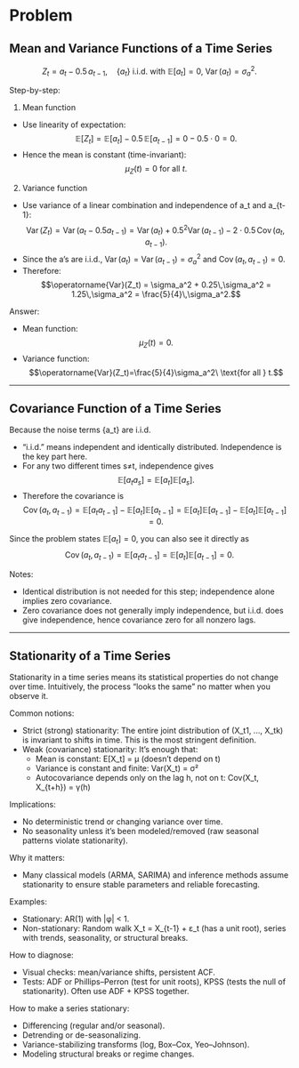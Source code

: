# Problem

## Mean and Variance Functions of a Time Series

$$Z_t = a_t - 0.5\, a_{t-1}, \quad \{a_t\}\ \text{i.i.d. with } \mathbb{E}[a_t]=0,\ \operatorname{Var}(a_t)=\sigma_a^2.$$

Step-by-step:

1) Mean function
- Use linearity of expectation:
$$\mathbb{E}[Z_t]=\mathbb{E}[a_t]-0.5\,\mathbb{E}[a_{t-1}] = 0 - 0.5\cdot 0 = 0.$$
- Hence the mean is constant (time-invariant):
$$\mu_Z(t)=0\ \text{for all } t.$$

2) Variance function
- Use variance of a linear combination and independence of a_t and a_{t-1}:
$$\operatorname{Var}(Z_t)=\operatorname{Var}(a_t - 0.5 a_{t-1})
= \operatorname{Var}(a_t) + 0.5^2 \operatorname{Var}(a_{t-1}) - 2\cdot 0.5\,\operatorname{Cov}(a_t,a_{t-1}).$$
- Since the a’s are i.i.d., $\operatorname{Var}(a_t)=\operatorname{Var}(a_{t-1})=\sigma_a^2$ and $\operatorname{Cov}(a_t,a_{t-1})=0$.
- Therefore:
$$\operatorname{Var}(Z_t) = \sigma_a^2 + 0.25\,\sigma_a^2 = 1.25\,\sigma_a^2 = \frac{5}{4}\,\sigma_a^2.$$

Answer:
- Mean function: $$\mu_Z(t)=0.$$
- Variance function: $$\operatorname{Var}(Z_t)=\frac{5}{4}\sigma_a^2\ \text{for all } t.$$


---

## Covariance Function of a Time Series

Because the noise terms {a_t} are i.i.d.

- “i.i.d.” means independent and identically distributed. Independence is the key part here.
- For any two different times s≠t, independence gives
  $$\mathbb{E}[a_t a_s]=\mathbb{E}[a_t]\mathbb{E}[a_s].$$
- Therefore the covariance is
  $$\operatorname{Cov}(a_t,a_{t-1})
  =\mathbb{E}[a_t a_{t-1}]-\mathbb{E}[a_t]\mathbb{E}[a_{t-1}]
  =\mathbb{E}[a_t]\mathbb{E}[a_{t-1}]-\mathbb{E}[a_t]\mathbb{E}[a_{t-1}]
  =0.$$

Since the problem states $\mathbb{E}[a_t]=0$, you can also see it directly as
$$\operatorname{Cov}(a_t,a_{t-1})=\mathbb{E}[a_t a_{t-1}]=\mathbb{E}[a_t]\mathbb{E}[a_{t-1}]=0.$$

Notes:
- Identical distribution is not needed for this step; independence alone implies zero covariance.
- Zero covariance does not generally imply independence, but i.i.d. does give independence, hence covariance zero for all nonzero lags.


---

## Stationarity of a Time Series

Stationarity in a time series means its statistical properties do not change over time. Intuitively, the process “looks the same” no matter when you observe it.

Common notions:
- Strict (strong) stationarity: The entire joint distribution of (X_t1, ..., X_tk) is invariant to shifts in time. This is the most stringent definition.
- Weak (covariance) stationarity: It’s enough that:
  - Mean is constant: E[X_t] = μ (doesn’t depend on t)
  - Variance is constant and finite: Var(X_t) = σ²
  - Autocovariance depends only on the lag h, not on t: Cov(X_t, X_{t+h}) = γ(h)

Implications:
- No deterministic trend or changing variance over time.
- No seasonality unless it’s been modeled/removed (raw seasonal patterns violate stationarity).

Why it matters:
- Many classical models (ARMA, SARIMA) and inference methods assume stationarity to ensure stable parameters and reliable forecasting.

Examples:
- Stationary: AR(1) with |φ| < 1.
- Non-stationary: Random walk X_t = X_{t-1} + ε_t (has a unit root), series with trends, seasonality, or structural breaks.

How to diagnose:
- Visual checks: mean/variance shifts, persistent ACF.
- Tests: ADF or Phillips–Perron (test for unit roots), KPSS (tests the null of stationarity). Often use ADF + KPSS together.

How to make a series stationary:
- Differencing (regular and/or seasonal).
- Detrending or de-seasonalizing.
- Variance-stabilizing transforms (log, Box–Cox, Yeo–Johnson).
- Modeling structural breaks or regime changes.

